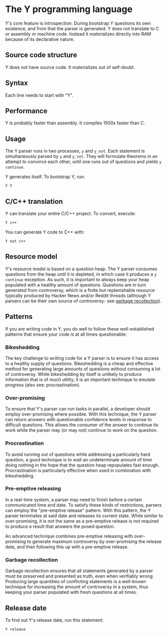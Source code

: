 # The Y programming language
Y's core feature is introspection. During bootstrap Y questions its own existence, and from that the parser is generated. Y does not translate to C or assembly or machine code. Instead it materializes directly into RAM because of its declarative nature.

## Source code structure
Y does not have source code. It materializes out of self-doubt. 

## Syntax
Each line needs to start with "Y".

## Performance
Y is probably faster than assembly. It compiles 1500x faster than C.

## Usage
The Y parser runs in two processes, `y` and `y_not`. Each statement is simultaneously parsed by `y` and `y_not`. They will formulate theorems in an attempt to convince each other, until one runs out of questions and yields `y continue`.

Y generates itself. To bootstrap Y, run:
```
Y Y
```

## C/C++ translation
Y can translate your entire C/C++ project. To convert, execute:

```
Y c++
```

You can generate Y code to C++ with:

```
Y not c++
```

## Resource model
Y's resource model is based on a question heap. The Y parser consumes questions from the heap until it is depleted, in which case it produces a `y continue` exception. As such, it is important to always keep your heap populated with a healthy amount of questions. Questions are in turn generated from controversy, which is a finite but replenishable resource typically produced by Hacker News and/or Reddit threads (although Y parsers can be their own source of controversy- see [garbage recollection](#garbage_recollection)).

## Patterns
If you are writing code in Y, you do well to follow these well-established patterns that ensure your code is at all times questionable:

### Bikeshedding
The key challenge to writing code for a Y parser is to ensure it has access to a healthy supply of questions. Bikeshedding is a cheap and effective method for generating large amounts of questions without consuming a lot of controversy. While bikeshedding by itself is unlikely to produce information that is of much utility, it is an important technique to emulate progress (also see: procrastination).

### Over-promising
To ensure that Y's parser can run tasks in parallel, a developer should employ over-promising where possible. With this technique, the Y parser can return answers with questionable confidence levels in response to difficult questions. This allows the consumer of the answer to continue its work while the parser may (or may not) continue to work on the question.

### Procrastination
To avoid running out of questions while addressing a particularly hard question, a good technique is to wait an undeterminate amount of time doing nothing in the hope that the question heap repopulates fast enough. Procrastination is particularly effective when used in combination with bikeshedding.

### Pre-emptive releasing
In a real-time system, a parser may need to finish before a certain communicated time and date. To satisfy these kinds of restrictions, parsers can employ the "pre-emptive release" pattern. With this pattern, the Y parser terminates at said date and releases its current state. While similar to over-promising, it is not the same as a pre-emptive release is not required to produce a result that answers the posed question.

An advanced technique combines pre-emptive releasing with over-promising to generate maximum controversy by over-promising the release date, and then following this up with a pre-emptive release.

### Garbage recollection
Garbage recollection ensures that all statements generated by a parser must be preserved and presented as truth, even when verifiably wrong. Producing large quantities of conflicting statements is a well-known technique for increasing the amount of controversy in a system, thus keeping your parser populated with fresh questions at all times.

## Release date
To find out Y's release date, run this statement:
```
Y release
```
